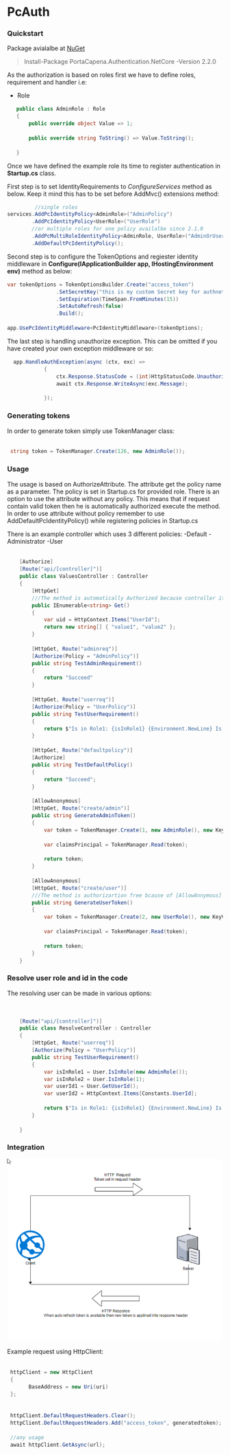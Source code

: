 # PcAuth

### Quickstart

Package avialalbe at [NuGet](https://www.nuget.org/packages/PortaCapena.Authentication.NetCore/)

> Install-Package PortaCapena.Authentication.NetCore -Version 2.2.0


As the authorization is based on roles first we have to define roles, requirement and handler i.e:

* Role

 ```csharp
    public class AdminRole : Role
    {
        public override object Value => 1;

        public override string ToString() => Value.ToString();

    }
 ```
Once we have defined the example role its time to register authentication in **Startup.cs** class.

First step is to set IdentityRequirements to *ConfigureServices* method as below. Keep it mind this has to be set before AddMvc() extensions method:
```csharp
         //single roles
services.AddPcIdentityPolicy<AdminRole>("AdminPolicy")
        .AddPcIdentityPolicy<UserRole>("UserRole")
        //or multiple roles for one policy availalbe since 2.1.0
        .AddPcMultiRoleIdentityPolicy<AdminRole, UserRole>("AdminOrUserPolicy")
        .AddDefaultPcIdentityPolicy();
```

Second step is to configure the TokenOptions and regiester identity middleware in **Configure(IApplicationBuilder app, IHostingEnvironment env)** method as below:

```csharp
var tokenOptions = TokenOptionsBuilder.Create("access_token")
                .SetSecretKey("this is my custom Secret key for authnetication")
                .SetExpiration(TimeSpan.FromMinutes(15))
                .SetAutoRefresh(false)
                .Build();
                
app.UsePcIdentityMiddleware<PcIdentityMiddleware>(tokenOptions);
```

The last step is handling unauthorize exception. This can be omitted if you have created your own exception middleware or so:
```csharp
  app.HandleAuthException(async (ctx, exc) =>
            {
                ctx.Response.StatusCode = (int)HttpStatusCode.Unauthorized;
                await ctx.Response.WriteAsync(exc.Message);

            });
```


### Generating tokens

In order to generate token simply use TokenManager class:

```csharp

 string token = TokenManager.Create(126, new AdminRole());

```


### Usage

The usage is based on AuthorizeAttribute. The attribute get the policy name as a parameter. The policy is set in Startup.cs for provided role. There is an option to use the attribute without any policy. This means that if request contain valid token then he is automatically authorized execute the method. In order to use attribute without policy remember to use AddDefaultPcIdentityPolicy() while registering policies in Startup.cs

There is an example controller which uses 3 different policies:
-Default
-Administrator
-User

```csharp

    [Authorize]
    [Route("api/[controller]")]
    public class ValuesController : Controller
    {
        [HttpGet]
        ///The method is automatically Authorized because controller itslef containg Authroize attribute
        public IEnumerable<string> Get()
        {
            var uid = HttpContext.Items["UserId"];
            return new string[] { "value1", "value2" };
        }
        
        [HttpGet, Route("adminreq")]
        [Authorize(Policy = "AdminPolicy")]
        public string TestAdminRequirement()
        {
            return "Succeed"
        }

        [HttpGet, Route("userreq")]
        [Authorize(Policy = "UserPolicy")]
        public string TestUserRequirement()
        {
            return $"Is in Role1: {isInRole1} {Environment.NewLine} Is in Role2: {isInRole2}";
        }

        [HttpGet, Route("defaultpolicy")]
        [Authorize]
        public string TestDefaultPolicy()
        {
            return "Succeed";
        }

        [AllowAnonymous]
        [HttpGet, Route("create/admin")]
        public string GenerateAdminToken()
        {
            var token = TokenManager.Create(1, new AdminRole(), new KeyValuePair<string, string>("Dzwig", "Tak"));

            var claimsPrincipal = TokenManager.Read(token);

            return token;
        }

        [AllowAnonymous]
        [HttpGet, Route("create/user")]
        ///The method is authorizartion free bcause of [AllowAnnymous] attribute.
        public string GenerateUserToken()
        {
            var token = TokenManager.Create(2, new UserRole(), new KeyValuePair<string, string>("Dzwig", "Tak"));

            var claimsPrincipal = TokenManager.Read(token);

            return token;
        }
    }

```


### Resolve user role and id in the code

The resolving user can be made in various options:

```csharp


    [Route("api/[controller]")]
    public class ResolveController : Controller
    {
        [HttpGet, Route("userreq")]
        [Authorize(Policy = "UserPolicy")]
        public string TestUserRequirement()
        {
            var isInRole1 = User.IsInRole(new AdminRole());
            var isInRole2 = User.IsInRole(1);
            var userId1 = User.GetUserId();
            var userId2 = HttpContext.Items[Constants.UserId];

            return $"Is in Role1: {isInRole1} {Environment.NewLine} Is in Role2: {isInRole2} {Environment.NewLine} UserId1: {userId1} {Environment.NewLine} UserId2: {userId2}";
        }

    }


```


### Integration

![alt text](https://raw.githubusercontent.com/MMieszko/PcAuth/master/Usage.png)

Example request using HttpClient:

```csharp

 httpClient = new HttpClient
 {
       BaseAddress = new Uri(uri)
 };
 
 
 httpClient.DefaultRequestHeaders.Clear();
 httpClient.DefaultRequestHeaders.Add("access_token", generatedtoken);
 
 //any usage
 await httpClient.GetAsync(url);
 

```


